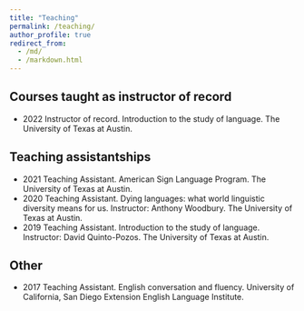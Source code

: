 ```yaml
---
title: "Teaching"
permalink: /teaching/
author_profile: true
redirect_from: 
  - /md/
  - /markdown.html
---
```

## Courses taught as instructor of record
* 2022		Instructor of record. Introduction to the study of language. The University of Texas at Austin.

## Teaching assistantships
* 2021		Teaching Assistant. American Sign Language Program. The University of Texas at Austin.
* 2020		Teaching Assistant. Dying languages: what world linguistic diversity means for us. Instructor: Anthony Woodbury. The                     University of Texas at Austin.
* 2019		Teaching Assistant. Introduction to the study of language. Instructor: David Quinto-Pozos. The University of Texas at Austin.

## Other
* 2017    Teaching Assistant. English conversation and fluency. University of California, San Diego Extension English Language                     Institute.
